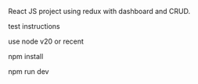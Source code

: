 React JS project using redux with dashboard and CRUD.

test instructions

use node v20 or recent

npm install

npm run dev
